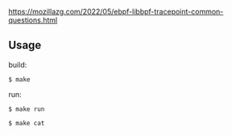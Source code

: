 
https://mozillazg.com/2022/05/ebpf-libbpf-tracepoint-common-questions.html

## Usage

build:

```
$ make
```

run:

```
$ make run

$ make cat
```
